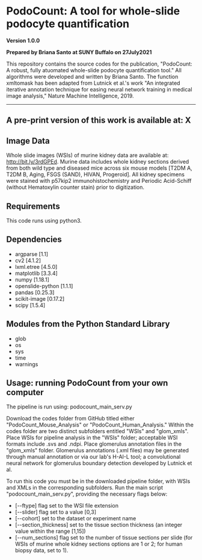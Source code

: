 # PodoCount: A tool for whole-slide podocyte quantification

**Version 1.0.0**

**Prepared by Briana Santo at SUNY Buffalo on 27July2021**

This repository contains the source codes for the publication, "PodoCount: A robust, fully atuomated whole-slide podocyte quantification tool." All algorithms were developed and written by Briana Santo. The function xmltomask has been adapted from Lutnick et al.'s work "An integrated iterative annotation technique for easing neural network training in medical image analysis," Nature Machine Intelligence, 2019.

---
## A pre-print version of this work is available at: X

## Image Data

Whole slide images (WSIs) of murine kidney data are available at: http://bit.ly/3rdGPEd. Murine data includes whole kidney sections derived from both wild type and diseased mice across six mouse models [T2DM A, T2DM B, Aging, FSGS (SAND), HIVAN, Progeroid]. All kidney specimens were stained with p57kip2 immunohistochemistry and Periodic Acid-Schiff (without Hematoxylin counter stain) prior to digitization. 

## Requirements

This code runs using python3.

## Dependencies

- argparse [1.1]
- cv2 [4.1.2]
- lxml.etree [4.5.0]
- matplotlib [3.3.4]
- numpy [1.18.1]
- openslide-python [1.1.1]
- pandas [0.25.3]
- scikit-image [0.17.2]
- scipy [1.5.4]

## Modules from the Python Standard Library

- glob 
- os 
- sys
- time
- warnings

## Usage: running PodoCount from your own computer

The pipeline is run using: podocount_main_serv.py

Download the codes folder from GitHub titled either "PodoCount_Mouse_Analysis" or "PodoCount_Human_Analysis." Within the codes folder are two distinct subfolders entitled "WSIs" and "glom_xmls". Place WSIs for pipeline analysis in the "WSIs" folder; acceptable WSI formats include .svs and .ndpi. Place glomerulus annotation files in the "glom_xmls" folder. Glomerulus annotations (.xml files) may be generated through manual annotation or via our lab's H-AI-L tool; a convolutional neural network for glomerulus boundary detection developed by Lutnick et al. 

To run this code you must be in the downloaded pipeline folder, with WSIs and XMLs in the corresponding subfolders. Run the main script "podocount_main_serv.py", providing the necessary flags below:
- [--ftype] flag set to the WSI file extension
- [--slider] flag set to a value [0,3]
- [--cohort] set to the dataset or experiment name
- [--section_thickness] set to the tissue section thickness (an integer value within the range [1,15])
- [--num_sections] flag set to the number of tissue sections per slide (for WSIs of murine whole kidney sections options are 1 or 2; for human biopsy data, set to 1).



